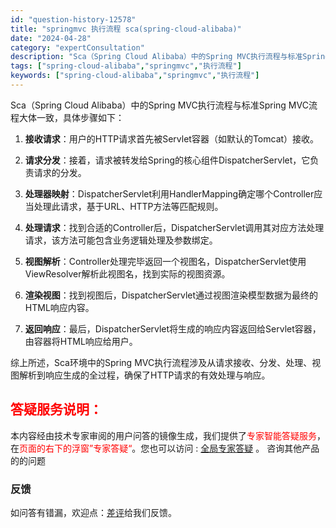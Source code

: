 ```yaml
---
id: "question-history-12578"
title: "springmvc 执行流程 sca(spring-cloud-alibaba)"
date: "2024-04-28"
category: "expertConsultation"
description: "Sca（Spring Cloud Alibaba）中的Spring MVC执行流程与标准Spring MVC流程大体一致，具体步骤如下：1. **接收请求**：用户的HTTP请求首先被Servlet容器（如默认的Tomcat）接收。2. **请求分发**：接着，请求被转发给Spring的核心组件Di"
tags: ["spring-cloud-alibaba","springmvc","执行流程"]
keywords: ["spring-cloud-alibaba","springmvc","执行流程"]
---
```


Sca（Spring Cloud Alibaba）中的Spring MVC执行流程与标准Spring MVC流程大体一致，具体步骤如下：

1. **接收请求**：用户的HTTP请求首先被Servlet容器（如默认的Tomcat）接收。

2. **请求分发**：接着，请求被转发给Spring的核心组件DispatcherServlet，它负责请求的分发。

3. **处理器映射**：DispatcherServlet利用HandlerMapping确定哪个Controller应当处理此请求，基于URL、HTTP方法等匹配规则。

4. **处理请求**：找到合适的Controller后，DispatcherServlet调用其对应方法处理请求，该方法可能包含业务逻辑处理及参数绑定。

5. **视图解析**：Controller处理完毕返回一个视图名，DispatcherServlet使用ViewResolver解析此视图名，找到实际的视图资源。

6. **渲染视图**：找到视图后，DispatcherServlet通过视图渲染模型数据为最终的HTML响应内容。

7. **返回响应**：最后，DispatcherServlet将生成的响应内容返回给Servlet容器，由容器将HTML响应给用户。

综上所述，Sca环境中的Spring MVC执行流程涉及从请求接收、分发、处理、视图解析到响应生成的全过程，确保了HTTP请求的有效处理与响应。
## <font color="#FF0000">答疑服务说明：</font> 

本内容经由技术专家审阅的用户问答的镜像生成，我们提供了<font color="#FF0000">专家智能答疑服务</font>，在<font color="#FF0000">页面的右下的浮窗”专家答疑“</font>。您也可以访问 : [全局专家答疑](https://opensource.alibaba.com/chatBot) 。 咨询其他产品的的问题

### 反馈
如问答有错漏，欢迎点：[差评](https://ai.nacos.io/user/feedbackByEnhancerGradePOJOID?enhancerGradePOJOId=12671)给我们反馈。
